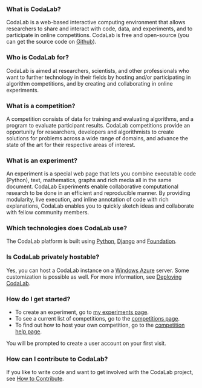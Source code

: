 ### What is CodaLab?
CodaLab is a web-based interactive computing environment that allows researchers to share and interact with code, data, and experiments, and to participate in online competitions. CodaLab is free and open-source (you can get the source code on [Github](https://github.com/codalab/codalab)).

### Who is CodaLab for?
CodaLab is aimed at researchers, scientists, and other professionals who want to further technology in their fields by hosting and/or participating in algorithm competitions, and by creating and collaborating in online experiments.

### What is a competition?
A competition consists of data for training and evaluating algorithms, and a program to evaluate participant results. CodaLab competitions provide an opportunity for researchers, developers and algorithmists to create solutions for problems across a wide range of domains, and advance the state of the art for their respective areas of interest.

### What is an experiment?
An experiment is a special web page that lets you combine executable code (Python), text, mathematics, graphs and rich media all in the same document. CodaLab Experiments enable collaborative computational research to be done in an efficient and reproducible manner. By providing modularity, live execution, and inline annotation of code with rich explanations, CodaLab enables you to quickly sketch ideas and collaborate with fellow community members. 

### Which technologies does CodaLab use?
The CodaLab platform is built using [Python](http://python.org/), [Django](https://www.djangoproject.com/) and [Foundation](http://foundation.zurb.com/).

### Is CodaLab privately hostable?
Yes, you can host a CodaLab instance on a [Windows Azure](http://www.windowsazure.com/en-us/) server. Some customization is possible as well. For more information, see [Deploying CodaLab](https://github.com/codalab/codalab/wiki/Dev_Deploying-CodaLab).

### How do I get started?
- To create an experiment, go to [my experiments page](http://codalab.org/my/#experiments).
- To see a current list of competitions, go to the [competitions page](http://codalab.org/competitions/).
- To find out how to host your own competition, go to the [competition help page](http://codalab.org/help/create_competition).

You will be prompted to create a user account on your first visit.

### How can I contribute to CodaLab?
If you like to write code and want to get involved with the CodaLab project, see [How to Contribute](https://github.com/codalab/codalab/wiki/Dev_How-to-Contribute). 